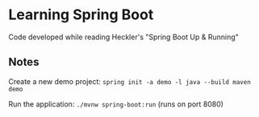 # Learning Spring Boot

Code developed while reading Heckler's "Spring Boot Up & Running"

## Notes

Create a new demo project: `spring init -a demo -l java --build maven demo`

Run the application: `./mvnw spring-boot:run` (runs on port 8080)
